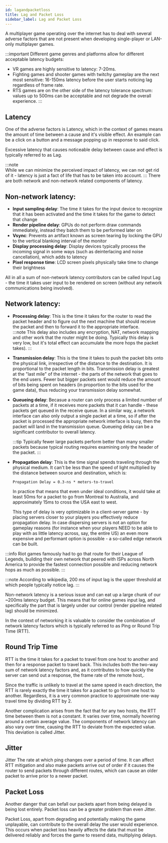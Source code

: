 ```yaml
---
id: lagandpacketloss
title: Lag and Packet Loss
sidebar_label: Lag and Packet Loss
---
```

A multiplayer game operating over the internet has to deal with several adverse factors that are not present when developing single-player or LAN-only multiplayer games.

:::important
Different game genres and platforms allow for different acceptable latency budgets: 

* VR games are highly sensitive to latency: 7-20ms.
* Fighting games and shooter games with twitchy gameplay are the next most sensitive: 16-150ms latency before the user starts noticing lag regardless of frame rate.
* RTS games are on the other side of the latency tolerance spectrum: values up to 500ms can be acceptable and not degrade the overall experience.
:::

## Latency

One of the adverse factors is Latency, which in the context of games means the amount of time between a cause and it's visible effect. An example can be a click on a button and a message popping up in response to said click.

Excessive latency that causes noticeable delay between cause and effect is typically referred to as Lag. 

:::note  
While we can minimize the perceived impact of latency, we can not get rid of it - latency is just a fact of life that has to be taken into account.
:::
There are both network and non-network related components of latency.

## Non-network latency:

- **Input sampling delay**: The time it takes for the input device to recognize that it has been activated and the time it takes for the game to detect that change
- **Render pipeline delay**: GPUs do not perform draw commands immediately, instead they batch them to be performed later on
- **Vsync**:  Prevents an artifact known as screen tearing by locking the GPU to the vertical blanking interval of the monitor
- **Display processing delay**: Display devices typically process the incoming signal in some ways (such as deinterlacing and noise cancellation), which adds to latency
- **Pixel response time**: LCD screen pixels physically take time to change their brightness

All in all a sum of non-network latency contributors can be called Input Lag - the time it takes user input to be rendered on screen (without any network communications being involved).

## Network latency:

- **Processing delay**: This is the time it takes for the router to read the packet header and to figure out the next machine that should receive the packet and then to forward it to the appropriate interface.  
  :::note
  This delay also includes any encryption, NAT, network mapping and other work that the router might be doing. Typically this delay is very low, but it's total effect can accumulate the more hops the packet takes).
  :::
- **Transmission delay**: This is the time it takes to push the packet bits onto the physical link, irrespective of the distance to the destination. It is proportional to the packet length in bits. Transmission delay is greatest at the "last mile" of the internet - the parts of the network that goes to the end users. Fewer but bigger packets sent would reduce the amount of bits being spent on headers (in proportion to the bits used for the game data), thus reducing your transmission delay somewhat.
- **Queueing delay**:  Becasue a router can only process a limited number of packets at a time, if it receives more packets that it can handle - these packets get queued in the receive queue. In a similar way, a network interface can also only output a single packet at a time, so if after the packet is processed the appropriate network interface is busy, then the packet will land in the transmission queue.  Queueing delay can be a significant contributor to overall latency. 
  
  :::tip
  Typically fewer large packets perform better than many smaller packets because typical routing requires examining only the header of the packet.
  :::
- **Propagation delay**: This is the time signal spends traveling through the physical medium. It can't be less than the speed of light multiplied by the distance between source and destination, which is: 
    
    `Propagation Delay = 0.3-ns * meters-to-travel` 

    In practice that means that even under ideal conditions, it would take at least 50ms for a packet to go from Montreal to Australia, and approximately 15ms to cross the USA east to west. 

    This type of delay is very optimizable in a client-server game - by placing servers closer to your players you effectively reduce propagation delay. In case dispersing servers is not an option for gameplay reasons (for instance when your players NEED to be able to play with as little latency across, say, the entire US) an even more expensive and performant option is possible - a so-called edge network can be built.

 :::info
    Riot games famously had to go that route for their League of Legends, building their own network that peered with ISPs across North America to provide the fastest connection possible and reducing network hops as much as possible.
 :::

:::note
 According to wikipedia, 200 ms of input lag is the upper threshold at which people typically notice lag.
:::

Non-network latency is a serious issue and can eat up a large chunk of our ~200ms latency budget. This means that for online games input lag, and specifically the part that is largely under our control (render pipeline related lag) should be minimized.

In the context of networking it is valuable to consider the combination of network latency factors which is typically referred to as Ping or Round Trip Time (RTT).

## Round Trip Time
RTT is the time it takes for a packet to travel from one host to another and then for a response packet to travel back. This includes both the two-way sum of network latency factors and, as it contributes to how quickly the server can send out a response, the frame rate of the remote host,.

Since the traffic is unlikely to travel at the same speed in each direction, the RTT is rarely exactly the time it takes for a packet to go from one host to another. Regardless, it is a very common practice to approximate one-way travel time by dividing RTT by 2.

Another complication arises from the fact that for any two hosts, the RTT time between them is not a constant. It varies over time, normally hovering around a certain average value. The components of network latency can also vary over time, causing the RTT to deviate from the expected value. This deviation is called Jitter.

## Jitter

Jitter The rate at which ping changes over a period of time.  It can affect RTT mitigation and also make packets arrive out of order if it causes  the router to send packets through different routes, which can cause an older packet to arrive prior to a newer packet.

## Packet Loss

Another danger that can befall our packets apart from being delayed is being lost entirely. Packet loss can be a greater problem than even Jitter.

Packet Loss, apart from degrading and potentially making the game unplayable, can contribute to the overall delay the user would experience. This occurs when packet loss heavily affects the data that must be delivered reliably and forces the game to resend data, multiplying delays.
